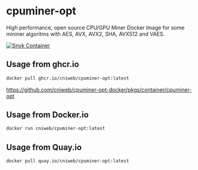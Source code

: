 # cpuminer-opt

High performance, open source CPU/GPU Miner Docker Image for some mininer algoritms with AES, AVX, AVX2, SHA, AVX512 and VAES.

[![Snyk Container](https://github.com/cniweb/cpuminer-opt-docker/actions/workflows/snyk-container-analysis.yml/badge.svg)](https://github.com/cniweb/cpuminer-opt-docker/actions/workflows/snyk-container-analysis.yml)

## Usage from ghcr.io

```bash
docker pull ghcr.io/cniweb/cpuminer-opt:latest
```

https://github.com/cniweb/cpuminer-opt-docker/pkgs/container/cpuminer-opt

## Usage from Docker.io

```bash
docker run cniweb/cpuminer-opt:latest
```

## Usage from Quay.io

```bash
docker pull quay.io/cniweb/cpuminer-opt:latest
```
